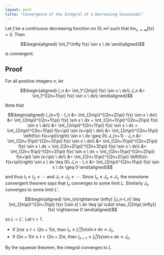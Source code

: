 ```yaml
---
layout: post
title: "Convergence of the Integral of a Decreasing Sinusoidal"
---
```


Let $f$ be a continuous decreasing function on $(0,\infty)$ such that $\displaystyle \lim_{x\rightarrow \infty} f(x) = 0$. Then

$$\begin{aligned}
    \int_1^\infty f(x) \sin x \ dx
\end{aligned}$$

is convergent. 

## Proof

For all positive integers $n$, let

$$\begin{aligned}
    I_n &= \int_1^{2n\pi} f(x) \sin x \ dx\\
    J_n &= \int_1^{(2n+1)\pi} f(x) \sin x \ dx\\
\end{aligned}$$

Note that

$$\begin{aligned}
    I_{n+1} - I_n &= \int_{2n\pi}^{(2n+2)\pi} f(x) \sin x \ dx\\
    &= \int_{2n\pi}^{(2n+1)\pi} f(x) \sin x \ dx + \int_{(2n+1)\pi}^{(2n+2)\pi} f(x) \sin x \ dx\\
    &= \int_{2n\pi}^{(2n+1)\pi} f(x) \sin x \ dx + \int_{2n\pi}^{(2n+1)\pi} f(x+\pi) \sin (x+\pi) \ dx\\
    &= \int_{2n\pi}^{(2n+1)\pi} \left(f(x)-f(x+\pi)\right) \sin x \ dx \geq 0\\
    J_{n+1} - J_n &= \int_{(2n+1)\pi}^{(2n+3)\pi} f(x) \sin x \ dx\\
    &= \int_{(2n+1)\pi}^{(2n+2)\pi} f(x) \sin x \ dx + \int_{(2n+2)\pi}^{(2n+3)\pi} f(x) \sin x \ dx\\
    &= \int_{(2n+1)\pi}^{(2n+2)\pi} f(x) \sin x \ dx + \int_{(2n+1)\pi}^{(2n+2)\pi} f(x+\pi) \sin (x+\pi) \ dx\\
    &= \int_{(2n+1)\pi}^{(2n+2)\pi} \left(f(x)-f(x+\pi)\right) \sin x \ dx \leq 0\\
    J_n - I_n &= \int_{2n\pi}^{(2n+1)\pi} f(x) \sin x \ dx \geq 0
\end{aligned}$$

and thus $I_1\leq I_2 \leq \cdots$ and $J_1 \geq J_2 \geq \cdots$. Since $I_n \leq J_n \leq J_1$, the monotone convergent theorem says that $I_n$ converges to some limit $L$. Similarly $J_n$ converges to some limit $L'$. 

$$\begin{aligned}
    \lim_{n\rightarrow \infty} |J_n-I_n| \leq \int_{2n\pi}^{(2n+1)\pi} f(x) |\sin x| \ dx \leq \pi \cdot \max_{[2n\pi,\infty)} f(x) \rightarrow 0
\end{aligned}$$

so $L=L'$. Let $t>1$.

- If $2n\pi \leq t < (2n+1)\pi$, then $I_n \leq \displaystyle \int_1^tf(x)\sin x \ dx \leq J_n$.
- If $(2n+1)\pi \leq t < (2n+2)\pi$, then $I_{n+1} \leq \displaystyle \int_1^tf(x)\sin x \ dx \leq J_n$.

By the squeeze theorem, the integral converges to $L$.
